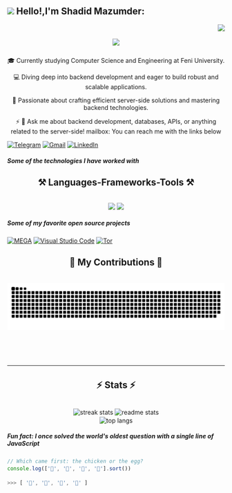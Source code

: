  <!--[![Header](https://github.com/adamalston/adamalston/raw/master/profile.gif)](https://www.adamalston.com/)-->
 
 ## <img src="https://raw.githubusercontent.com/alexnaiman/alexnaiman/master/resources/welcomeglitch.gif" width="50px" /> Hello!,I'm Shadid Mazumder:
<img align="right" src="https://visitor-badge.laobi.icu/badge?page_id=Shadid123.Shadid123" />

<h1 align="center">
    <img src="https://readme-typing-svg.herokuapp.com/?font=Righteous&size=35&center=true&vCenter=true&width=500&height=70&duration=4000&lines=Hi+There!+👋;+I'm+Shadid+Mazumder!;" />
</h1>


 <div align="center">
  
  🎓 Currently studying Computer Science and Engineering at Feni University.
 
 💻 Diving deep into backend development and eager to build robust and scalable applications.

🚀 Passionate about crafting efficient server-side solutions and mastering backend technologies.

⚡  :speech_balloon: Ask me about backend development, databases, APIs, or anything related to the server-side!
mailbox: You can reach me with the links below

 </div>

[![Telegram](https://img.shields.io/badge/-TELEGRAM-2CA5E0?style=for-the-badge&logo=telegram&logoColor=white)](https://t.me/@Shadid09)
[![Gmail](https://img.shields.io/badge/-GMAIL-D14836?style=for-the-badge&logo=gmail&logoColor=white)](mailto:shadidmazumder123@gmail.com)
[![LinkedIn](https://img.shields.io/badge/-LINKEDIN-0077B5?style=for-the-badge&logo=linkedin&logoColor=white)]([https://www.linkedin.com/in/adammalston/](https://www.linkedin.com/in/shadidmazumder/))
<!--[![adamalston.com](https://img.shields.io/badge/-ADAMALSTON.COM-000000?style=for-the-badge&logo=react&logoColor=white)](https://www.adamalston.com/)-->

<!--##### Languages I use

![C](https://img.shields.io/badge/-C-000000?style=flat&logo=c)
![HTML5](https://img.shields.io/badge/-HTML5-000000?style=flat&logo=html5)
![Java](https://img.shields.io/badge/-Java-000000?style=flat&logo=java)
![Python](https://img.shields.io/badge/-Python-000000?style=flat&logo=python)
![SQL](https://img.shields.io/badge/-SQL-000000?style=flat&logo=postgresql)-->

##### Some of the technologies I have worked with

<h2 align="center">⚒️ Languages-Frameworks-Tools ⚒️</h2>
<br/>
<div align="center">
    <img src="https://skillicons.dev/icons?i=bootstrap,html,css,vscode,github,,git,r" />
    <img src="https://skillicons.dev/icons?i=python,c,java,java fx,mysql," /><br>
</div>
<!--
![Git](https://img.shields.io/badge/-Git-222222?style=flat&logo=git&logoColor=F05032)
![GitHub](https://img.shields.io/badge/-GitHub-222222?style=flat&logo=github&logoColor=181717)
![jQuery](https://img.shields.io/badge/-jQuery-222222?style=flat&logo=jQuery&logoColor=0769AD)
![Java Spring](https://img.shields.io/badge/-Spring-222222?style=flat&logo=spring&logoColor=6DB33F)
-->

##### Some of my favorite open source projects

[![MEGA](https://img.shields.io/badge/-MEGA-444444?style=flat&logo=mega&logoColor=D9272E)](ttps://github.com/meganz/)
[![Visual Studio Code](https://img.shields.io/badge/-VSCode-444444?style=flat&logo=visual-studio-code&logoColor=007ACC)](https://github.com/microsoft/vscode)
[![Tor](https://img.shields.io/badge/-Tor-444444?style=flat&logo=tor&logoColor=7E4798)](https://www.torproject.org/)


<div align="center">
  <h2>🐍 My Contributions 🐍</h2>
  <br>
  <img alt="snake eating my contributions" src="https://raw.githubusercontent.com/salesp07/salesp07/output/github-contribution-grid-snake.svg" />
  
  <br/><br/><br/>
</div>

<hr/>

<h2 align="center">⚡ Stats ⚡</h2>
<br>
<div align=center>
  <img width=390 src="https://github-readme-streak-stats-salesp07.vercel.app/?user=Shadid123&count_private=true&theme=react&border_radius=10" alt="streak stats"/>
  <img width=390 src="https://github-readme-stats-salesp07.vercel.app/api?username=Shadid123&count_private=true&show_icons=true&theme=react&rank_icon=github&border_radius=10" alt="readme stats" />
  <br/>
  <img width=325 align="center" src="https://github-readme-stats-salesp07.vercel.app/api/top-langs/?username=Shadid123&hide=HTML&langs_count=8&layout=compact&theme=react&border_radius=10&size_weight=0.5&count_weight=0.5&exclude_repo=github-readme-stats" alt="top langs" />
</div>

##### Fun fact: I once solved the world's oldest question with a single line of JavaScript
<!-- wi*quL3fcV -->

```javascript
// Which came first: the chicken or the egg?
console.log(['🥚', '🐣', '🐥', '🐔'].sort())

>>> [ '🐔', '🐣', '🐥', '🥚' ]
```

